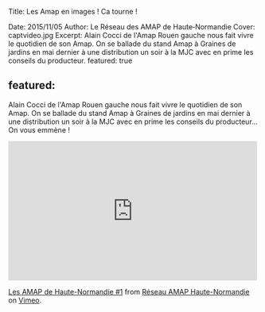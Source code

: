 Title: Les Amap en images ! Ca tourne !

Date: 2015/11/05
Author: Le Réseau des AMAP de Haute&#x2011;Normandie
Cover: captvideo.jpg
Excerpt: Alain Cocci de l'Amap Rouen gauche nous fait vivre le quotidien de son Amap. On se ballade du stand Amap à Graines de jardins en mai dernier à une distribution un soir à la MJC avec en prime les conseils du producteur. 
featured: true

featured:
---
Alain Cocci de l'Amap Rouen gauche nous fait vivre le quotidien de son Amap. On se ballade du stand Amap à Graines de jardins en mai dernier à une distribution un soir à la MJC avec en prime les conseils du producteur... On vous emmène ! 
<iframe src="https://player.vimeo.com/video/146097291" width="500" height="281" frameborder="0" webkitallowfullscreen mozallowfullscreen allowfullscreen></iframe> <p><a href="https://vimeo.com/146097291">Les AMAP de Haute-Normandie #1</a> from <a href="https://vimeo.com/user45933380">R&eacute;seau AMAP Haute-Normandie</a> on <a href="https://vimeo.com">Vimeo</a>.</p>


